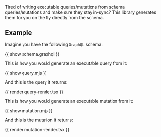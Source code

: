 Tired of writing executable queries/mutations from schema queries/mutations and make sure they stay in-sync? This library generates them for you on the fly directly from the schema.

## Example

Imagine you have the following `GraphQL` schema:

{{ show schema.graphql }}

This is how you would generate an executable query from it:

{{ show query.mjs }}

And this is the query it returns:

{{ render query-render.tsx }}

This is how you would generate an executable mutation from it:

{{ show mutation.mjs }}

And this is the mutation it returns:

{{ render mutation-render.tsx }}
